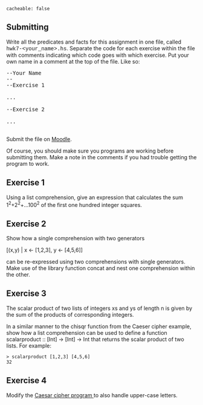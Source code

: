```
cacheable: false
```

## Submitting

Write all the predicates and facts for this assignment in one file, called
<span style="font-family: 'Courier New', Courier, 'Lucida Sans Typewriter', 'Lucida Typewriter', monospace;">hwk7-&lt;your_name&gt;.hs</span>. Separate the code for each exercise within the file with comments indicating which code goes with which exercise. Put your own name in a comment at the top of the file. Like so:

<pre>--Your Name
--
--Exercise 1

...

--Exercise 2

...

</pre>

Submit the file on [Moodle](https://moodle.pugetsound.edu/moodle/mod/assign/view.php?id=298603).

Of course, you should make sure you programs are working before submitting them.
Make a note in the comments if you had trouble getting the program to work.


## Exercise 1

Using a list comprehension, give an expression that calculates the sum
1<sup>2</sup>+2<sup>2</sup>+...100<sup>2</sup> of the first one hundred integer squares.

## Exercise 2

Show how a single comprehension with two generators

[(x,y) | x <- [1,2,3], y <- [4,5,6]]

can be re-expressed using two comprehensions with single generators. Make use of the library function <span class="codefont">concat</span> and nest one comprehension within the other.

## Exercise 3

The scalar product of two lists of integers  <span class="codefont">xs</span> and  <span class="codefont">ys</span> of
length  <span class="codefont">n</span> is given by the
sum of the products of corresponding integers.

In a similar manner to the <span class="codefont">chisqr</span> function
from the Caeser cipher example, show how a list comprehension
can be used to define a function   <span class="codefont">scalarproduct :: [Int] -> [Int] -> Int</span> that returns the scalar product of two lists.  For example:

<pre><code class="haskell">> scalarproduct [1,2,3] [4,5,6]
32</code></pre>

## Exercise 4

Modify the [Caesar cipher program ](/~tmullen/plp/caesar.hs) to also handle upper-case letters.
